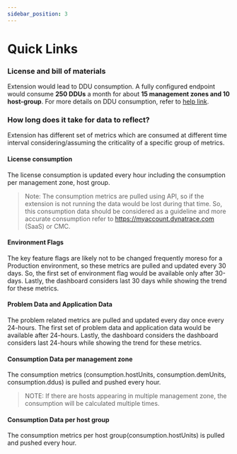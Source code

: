 ```yaml
---
sidebar_position: 3
---
```


# Quick Links

### License and bill of materials

Extension would lead to DDU consumption. A fully configured endpoint would consume **250 DDUs** a month for about **15 management zones and 10 host-group**. For more details on DDU consumption, refer to [help link](https://www.dynatrace.com/support/help/shortlink/metric-cost-calculation).

### How long does it take for data to reflect?

Extension has different set of metrics which are consumed at different time interval considering/assuming the criticality of a specific group of metrics.

#### License consumption

The license consumption is updated every hour including the consumption per management zone, host group.

> Note: The consumption metrics are pulled using API, so if the extension is not running the data would be lost during that time. So, this consumption data should be considered as a guideline and more accurate consumption refer to https://myaccount.dynatrace.com (SaaS) or CMC.

#### Environment Flags

The key feature flags are likely not to be changed frequently moreso for a Production environment, so these metrics are pulled and updated every 30 days. So, the first set of environment flag would be available only after 30-days. Lastly, the dashboard considers last 30 days while showing the trend for these metrics.

#### Problem Data and Application Data

The problem related metrics are pulled and updated every day once every 24-hours. The first set of problem data and application data would be available after 24-hours. Lastly, the dashboard considers the dashboard considers last 24-hours while showing the trend for these metrics.

#### Consumption Data per management zone

The consumption metrics (consumption.hostUnits, consumption.demUnits, consumption.ddus) is pulled and pushed every hour.

> NOTE: If there are hosts appearing in multiple management zone, the consumption will be calculated multiple times.

#### Consumption Data per host group

The consumption metrics per host group(consumption.hostUnits) is pulled and pushed every hour.
